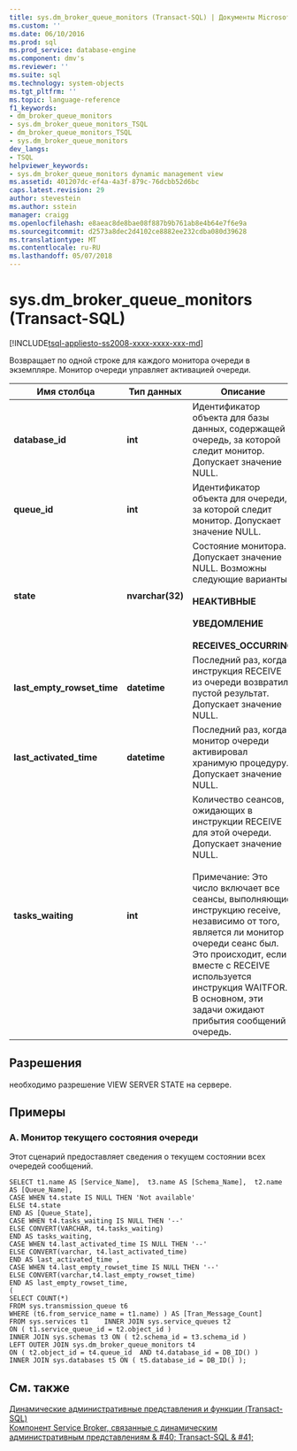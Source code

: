 ```yaml
---
title: sys.dm_broker_queue_monitors (Transact-SQL) | Документы Microsoft
ms.custom: ''
ms.date: 06/10/2016
ms.prod: sql
ms.prod_service: database-engine
ms.component: dmv's
ms.reviewer: ''
ms.suite: sql
ms.technology: system-objects
ms.tgt_pltfrm: ''
ms.topic: language-reference
f1_keywords:
- dm_broker_queue_monitors
- sys.dm_broker_queue_monitors_TSQL
- dm_broker_queue_monitors_TSQL
- sys.dm_broker_queue_monitors
dev_langs:
- TSQL
helpviewer_keywords:
- sys.dm_broker_queue_monitors dynamic management view
ms.assetid: 401207dc-ef4a-4a3f-879c-76dcbb52d6bc
caps.latest.revision: 29
author: stevestein
ms.author: sstein
manager: craigg
ms.openlocfilehash: e8aeac8de8bae08f887b9b761ab8e4b64e7f6e9a
ms.sourcegitcommit: d2573a8dec2d4102ce8882ee232cdba080d39628
ms.translationtype: MT
ms.contentlocale: ru-RU
ms.lasthandoff: 05/07/2018
---
```

# <a name="sysdmbrokerqueuemonitors-transact-sql"></a>sys.dm_broker_queue_monitors (Transact-SQL)
[!INCLUDE[tsql-appliesto-ss2008-xxxx-xxxx-xxx-md](../../includes/tsql-appliesto-ss2008-xxxx-xxxx-xxx-md.md)]

  Возвращает по одной строке для каждого монитора очереди в экземпляре. Монитор очереди управляет активацией очереди.  
  

|Имя столбца|Тип данных|Описание|  
|-----------------|---------------|-----------------|  
|**database_id**|**int**|Идентификатор объекта для базы данных, содержащей очередь, за которой следит монитор. Допускает значение NULL.|  
|**queue_id**|**int**|Идентификатор объекта для очереди, за которой следит монитор. Допускает значение NULL.|  
|**state**|**nvarchar(32)**|Состояние монитора. Допускает значение NULL. Возможны следующие варианты.<br /><br /> **НЕАКТИВНЫЕ**<br /><br /> **УВЕДОМЛЕНИЕ**<br /><br /> **RECEIVES_OCCURRING**|  
|**last_empty_rowset_time**|**datetime**|Последний раз, когда инструкция RECEIVE из очереди возвратила пустой результат. Допускает значение NULL.|  
|**last_activated_time**|**datetime**|Последний раз, когда монитор очереди активировал хранимую процедуру. Допускает значение NULL.|  
|**tasks_waiting**|**int**|Количество сеансов, ожидающих в инструкции RECEIVE для этой очереди. Допускает значение NULL.<br /><br /> Примечание: Это число включает все сеансы, выполняющие инструкцию receive, независимо от того, является ли монитор очереди сеанс был. Это происходит, если вместе с RECEIVE используется инструкция WAITFOR. В основном, эти задачи ожидают прибытия сообщений в очередь.|  
  
## <a name="permissions"></a>Разрешения  
 необходимо разрешение VIEW SERVER STATE на сервере.  
  
## <a name="examples"></a>Примеры  
  
### <a name="a-current-status-queue-monitor"></a>A. Монитор текущего состояния очереди  
 Этот сценарий предоставляет сведения о текущем состоянии всех очередей сообщений.  
  
```  
SELECT t1.name AS [Service_Name],  t3.name AS [Schema_Name],  t2.name AS [Queue_Name],    
CASE WHEN t4.state IS NULL THEN 'Not available'   
ELSE t4.state   
END AS [Queue_State],    
CASE WHEN t4.tasks_waiting IS NULL THEN '--'   
ELSE CONVERT(VARCHAR, t4.tasks_waiting)   
END AS tasks_waiting,   
CASE WHEN t4.last_activated_time IS NULL THEN '--'   
ELSE CONVERT(varchar, t4.last_activated_time)   
END AS last_activated_time ,    
CASE WHEN t4.last_empty_rowset_time IS NULL THEN '--'   
ELSE CONVERT(varchar,t4.last_empty_rowset_time)   
END AS last_empty_rowset_time,   
(   
SELECT COUNT(*)   
FROM sys.transmission_queue t6   
WHERE (t6.from_service_name = t1.name) ) AS [Tran_Message_Count]   
FROM sys.services t1    INNER JOIN sys.service_queues t2   
ON ( t1.service_queue_id = t2.object_id )     
INNER JOIN sys.schemas t3 ON ( t2.schema_id = t3.schema_id )    
LEFT OUTER JOIN sys.dm_broker_queue_monitors t4   
ON ( t2.object_id = t4.queue_id  AND t4.database_id = DB_ID() )    
INNER JOIN sys.databases t5 ON ( t5.database_id = DB_ID() );  
```  
  
## <a name="see-also"></a>См. также  
 [Динамические административные представления и функции (Transact-SQL)](~/relational-databases/system-dynamic-management-views/system-dynamic-management-views.md)   
 [Компонент Service Broker, связанные с динамическим административным представлениям & #40; Transact-SQL & #41;](../../relational-databases/system-dynamic-management-views/service-broker-related-dynamic-management-views-transact-sql.md)  
  
  

